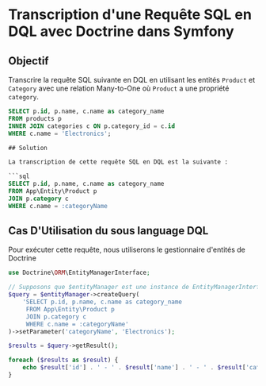 # Transcription d'une Requête SQL en DQL avec Doctrine dans Symfony

## Objectif

Transcrire la requête SQL suivante en DQL en utilisant les entités `Product` et `Category` avec une relation Many-to-One où `Product` a une propriété `category`.

```sql
SELECT p.id, p.name, c.name as category_name
FROM products p
INNER JOIN categories c ON p.category_id = c.id
WHERE c.name = 'Electronics';

## Solution

La transcription de cette requête SQL en DQL est la suivante :

```sql
SELECT p.id, p.name, c.name as category_name
FROM App\Entity\Product p
JOIN p.category c
WHERE c.name = :categoryName
```
## Cas D'Utilisation du sous language DQL

Pour exécuter cette requête, nous utiliserons le gestionnaire d'entités de Doctrine 

```php
use Doctrine\ORM\EntityManagerInterface;

// Supposons que $entityManager est une instance de EntityManagerInterface
$query = $entityManager->createQuery(
    'SELECT p.id, p.name, c.name as category_name
     FROM App\Entity\Product p
     JOIN p.category c
     WHERE c.name = :categoryName'
)->setParameter('categoryName', 'Electronics');

$results = $query->getResult();

foreach ($results as $result) {
    echo $result['id'] . ' - ' . $result['name'] . ' - ' . $result['category_name'] . PHP_EOL;
}


